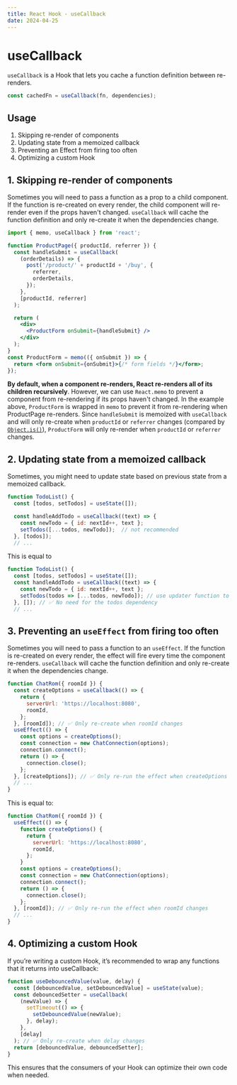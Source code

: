 ```yaml
---
title: React Hook - useCallback
date: 2024-04-25
---
```


# useCallback

`useCallback` is a Hook that lets you cache a function definition between re-renders.

```jsx
const cachedFn = useCallback(fn, dependencies);
```

## Usage

1. Skipping re-render of components
2. Updating state from a memoized callback
3. Preventing an Effect from firing too often
4. Optimizing a custom Hook

## 1. Skipping re-render of components

Sometimes you will need to pass a function as a prop to a child component. If the function is re-created on every render, the child component will re-render even if the props haven't changed. `useCallback` will cache the function definition and only re-create it when the dependencies change.

```jsx
import { memo, useCallback } from 'react';

function ProductPage({ productId, referrer }) {
  const handleSubmit = useCallback(
    (orderDetails) => {
      post('/product/' + productId + '/buy', {
        referrer,
        orderDetails,
      });
    },
    [productId, referrer]
  );

  return (
    <div>
      <ProductForm onSubmit={handleSubmit} />
    </div>
  );
}
const ProductForm = memo(({ onSubmit }) => {
  return <form onSubmit={onSubmit}>{/* form fields */}</form>;
});
```

**By default, when a component re-renders, React re-renders all of its children recursively**. However, we can use `React.memo` to prevent a component from re-rendering if its props haven't changed. In the example above, `ProductForm` is wrapped in `memo` to prevent it from re-rendering when ProductPage re-renders.
Since `handleSubmit` is memoized with `useCallback` and will only re-create when `productId` or `referrer` changes (compared by [`Object.is()`](https://developer.mozilla.org/en-US/docs/Web/JavaScript/Reference/Global_Objects/Object/is)), `ProductForm` will only re-render when `productId` or `referrer` changes.

## 2. Updating state from a memoized callback

Sometimes, you might need to update state based on previous state from a memoized callback.

```jsx
function TodoList() {
  const [todos, setTodos] = useState([]);

  const handleAddTodo = useCallback((text) => {
    const newTodo = { id: nextId++, text };
    setTodos([...todos, newTodo]);  // not recommended
  }, [todos]);
  // ...
```

This is equal to

```jsx
function TodoList() {
  const [todos, setTodos] = useState([]);
  const handleAddTodo = useCallback((text) => {
    const newTodo = { id: nextId++, text };
    setTodos(todos => [...todos, newTodo]); // use updater function to get the previous state
  }, []); // ✅ No need for the todos dependency
  // ...
```

## 3. Preventing an `useEffect` from firing too often

Sometimes you will need to pass a function to an `useEffect`. If the function is re-created on every render, the effect will fire every time the component re-renders. `useCallback` will cache the function definition and only re-create it when the dependencies change.

```jsx
function ChatRom({ roomId }) {
  const createOptions = useCallback(() => {
    return {
      serverUrl: 'https://localhost:8080',
      roomId,
    };
  }, [roomId]); // ✅ Only re-create when roomId changes
  useEffect(() => {
    const options = createOptions();
    const connection = new ChatConnection(options);
    connection.connect();
    return () => {
      connection.close();
    };
  }, [createOptions]); // ✅ Only re-run the effect when createOptions changes
  // ...
}
```

This is equal to:

```jsx
function ChatRom({ roomId }) {
  useEffect(() => {
    function createOptions() {
      return {
        serverUrl: 'https://localhost:8080',
        roomId,
      };
    }
    const options = createOptions();
    const connection = new ChatConnection(options);
    connection.connect();
    return () => {
      connection.close();
    };
  }, [roomId]); // ✅ Only re-run the effect when roomId changes
  // ...
}
```

## 4. Optimizing a custom Hook

If you’re writing a custom Hook, it’s recommended to wrap any functions that it returns into useCallback:

```jsx
function useDebouncedValue(value, delay) {
  const [debouncedValue, setDebouncedValue] = useState(value);
  const debouncedSetter = useCallback(
    (newValue) => {
      setTimeout(() => {
        setDebouncedValue(newValue);
      }, delay);
    },
    [delay]
  ); // ✅ Only re-create when delay changes
  return [debouncedValue, debouncedSetter];
}
```

This ensures that the consumers of your Hook can optimize their own code when needed.
